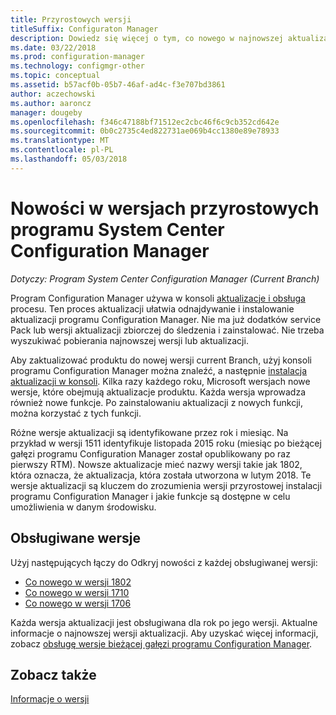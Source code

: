 ```yaml
---
title: Przyrostowych wersji
titleSuffix: Configuraton Manager
description: Dowiedz się więcej o tym, co nowego w najnowszej aktualizacji programu Configuration Manager.
ms.date: 03/22/2018
ms.prod: configuration-manager
ms.technology: configmgr-other
ms.topic: conceptual
ms.assetid: b57acf0b-05b7-46af-ad4c-f3e707bd3861
author: aczechowski
ms.author: aaroncz
manager: dougeby
ms.openlocfilehash: f346c47188bf71512ec2cbc46f6c9cb352cd642e
ms.sourcegitcommit: 0b0c2735c4ed822731ae069b4cc1380e89e78933
ms.translationtype: MT
ms.contentlocale: pl-PL
ms.lasthandoff: 05/03/2018
---
```

# <a name="whats-new-in-system-center-configuration-manager-incremental-versions"></a>Nowości w wersjach przyrostowych programu System Center Configuration Manager

*Dotyczy: Program System Center Configuration Manager (Current Branch)*

 Program Configuration Manager używa w konsoli [aktualizacje i obsługa](/sccm/core/servers/manage/updates) procesu. Ten proces aktualizacji ułatwia odnajdywanie i instalowanie aktualizacji programu Configuration Manager. Nie ma już dodatków service Pack lub wersji aktualizacji zbiorczej do śledzenia i zainstalować. Nie trzeba wyszukiwać pobierania najnowszej wersji lub aktualizacji.

 Aby zaktualizować produktu do nowej wersji current Branch, użyj konsoli programu Configuration Manager można znaleźć, a następnie [instalacja aktualizacji w konsoli](../../../core/servers/manage/install-in-console-updates.md). Kilka razy każdego roku, Microsoft wersjach nowe wersje, które obejmują aktualizacje produktu. Każda wersja wprowadza również nowe funkcje. Po zainstalowaniu aktualizacji z nowych funkcji, można korzystać z tych funkcji. 

 Różne wersje aktualizacji są identyfikowane przez rok i miesiąc. Na przykład w wersji 1511 identyfikuje listopada 2015 roku (miesiąc po bieżącej gałęzi programu Configuration Manager został opublikowany po raz pierwszy RTM). Nowsze aktualizacje mieć nazwy wersji takie jak 1802, która oznacza, że aktualizacja, która została utworzona w lutym 2018. Te wersje aktualizacji są kluczem do zrozumienia wersji przyrostowej instalacji programu Configuration Manager i jakie funkcje są dostępne w celu umożliwienia w danym środowisku.

## <a name="supported-versions"></a>Obsługiwane wersje
 Użyj następujących łączy do Odkryj nowości z każdej obsługiwanej wersji:
  - [Co nowego w wersji 1802](../../../core/plan-design/changes/whats-new-in-version-1802.md)
  - [Co nowego w wersji 1710](../../../core/plan-design/changes/whats-new-in-version-1710.md)
  - [Co nowego w wersji 1706](../../../core/plan-design/changes/whats-new-in-version-1706.md)  


 Każda wersja aktualizacji jest obsługiwana dla rok po jego wersji. Aktualne informacje o najnowszej wersji aktualizacji. Aby uzyskać więcej informacji, zobacz [obsługę wersje bieżącej gałęzi programu Configuration Manager](../../../core/servers/manage/current-branch-versions-supported.md).  


## <a name="see-also"></a>Zobacz także
[Informacje o wersji](/sccm/core/servers/deploy/install/release-notes)